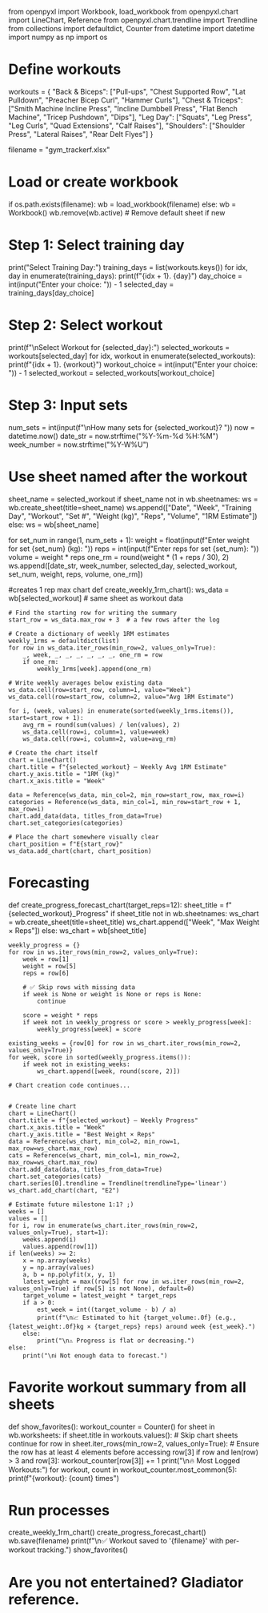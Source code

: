 from openpyxl import Workbook, load_workbook
from openpyxl.chart import LineChart, Reference
from openpyxl.chart.trendline import Trendline
from collections import defaultdict, Counter
from datetime import datetime
import numpy as np
import os

# Define workouts
workouts = {
    "Back & Biceps": ["Pull-ups", "Chest Supported Row", "Lat Pulldown", "Preacher Bicep Curl", "Hammer Curls"],
    "Chest & Triceps": ["Smith Machine Incline Press", "Incline Dumbbell Press", "Flat Bench Machine", "Tricep Pushdown", "Dips"],
    "Leg Day": ["Squats", "Leg Press", "Leg Curls", "Quad Extensions", "Calf Raises"],
    "Shoulders": ["Shoulder Press", "Lateral Raises", "Rear Delt Flyes"]
}

filename = "gym_trackerf.xlsx"

# Load or create workbook
if os.path.exists(filename):
    wb = load_workbook(filename)
else:
    wb = Workbook()
    wb.remove(wb.active)  # Remove default sheet if new

# Step 1: Select training day
print("Select Training Day:")
training_days = list(workouts.keys())
for idx, day in enumerate(training_days):
    print(f"{idx + 1}. {day}")
day_choice = int(input("Enter your choice: ")) - 1
selected_day = training_days[day_choice]

# Step 2: Select workout
print(f"\nSelect Workout for {selected_day}:")
selected_workouts = workouts[selected_day]
for idx, workout in enumerate(selected_workouts):
    print(f"{idx + 1}. {workout}")
workout_choice = int(input("Enter your choice: ")) - 1
selected_workout = selected_workouts[workout_choice]

# Step 3: Input sets
num_sets = int(input(f"\nHow many sets for {selected_workout}? "))
now = datetime.now()
date_str = now.strftime("%Y-%m-%d %H:%M")
week_number = now.strftime("%Y-W%U")

# Use sheet named after the workout
sheet_name = selected_workout
if sheet_name not in wb.sheetnames:
    ws = wb.create_sheet(title=sheet_name)
    ws.append(["Date", "Week", "Training Day", "Workout", "Set #", "Weight (kg)", "Reps", "Volume", "1RM Estimate"])
else:
    ws = wb[sheet_name]

for set_num in range(1, num_sets + 1):
    weight = float(input(f"Enter weight for set {set_num} (kg): "))
    reps = int(input(f"Enter reps for set {set_num}: "))
    volume = weight * reps
    one_rm = round(weight * (1 + reps / 30), 2)
    ws.append([date_str, week_number, selected_day, selected_workout, set_num, weight, reps, volume, one_rm])

#creates 1 rep max chart
def create_weekly_1rm_chart():
    ws_data = wb[selected_workout]  # same sheet as workout data

    # Find the starting row for writing the summary
    start_row = ws_data.max_row + 3  # a few rows after the log

    # Create a dictionary of weekly 1RM estimates
    weekly_1rms = defaultdict(list)
    for row in ws_data.iter_rows(min_row=2, values_only=True):
        _, week, _, _, _, _, _, _, one_rm = row
        if one_rm:
            weekly_1rms[week].append(one_rm)

    # Write weekly averages below existing data
    ws_data.cell(row=start_row, column=1, value="Week")
    ws_data.cell(row=start_row, column=2, value="Avg 1RM Estimate")

    for i, (week, values) in enumerate(sorted(weekly_1rms.items()), start=start_row + 1):
        avg_rm = round(sum(values) / len(values), 2)
        ws_data.cell(row=i, column=1, value=week)
        ws_data.cell(row=i, column=2, value=avg_rm)

    # Create the chart itself
    chart = LineChart()
    chart.title = f"{selected_workout} – Weekly Avg 1RM Estimate"
    chart.y_axis.title = "1RM (kg)"
    chart.x_axis.title = "Week"

    data = Reference(ws_data, min_col=2, min_row=start_row, max_row=i)
    categories = Reference(ws_data, min_col=1, min_row=start_row + 1, max_row=i)
    chart.add_data(data, titles_from_data=True)
    chart.set_categories(categories)

    # Place the chart somewhere visually clear
    chart_position = f"E{start_row}"
    ws_data.add_chart(chart, chart_position)
    
# Forecasting
def create_progress_forecast_chart(target_reps=12):
    sheet_title = f"{selected_workout}_Progress"
    if sheet_title not in wb.sheetnames:
        ws_chart = wb.create_sheet(title=sheet_title)
        ws_chart.append(["Week", "Max Weight × Reps"])
    else:
        ws_chart = wb[sheet_title]

    weekly_progress = {}
    for row in ws.iter_rows(min_row=2, values_only=True):
        week = row[1]
        weight = row[5]
        reps = row[6]

        # ✅ Skip rows with missing data
        if week is None or weight is None or reps is None:
            continue

        score = weight * reps
        if week not in weekly_progress or score > weekly_progress[week]:
            weekly_progress[week] = score

    existing_weeks = {row[0] for row in ws_chart.iter_rows(min_row=2, values_only=True)}
    for week, score in sorted(weekly_progress.items()):
        if week not in existing_weeks:
            ws_chart.append([week, round(score, 2)])

    # Chart creation code continues...


    # Create line chart
    chart = LineChart()
    chart.title = f"{selected_workout} – Weekly Progress"
    chart.x_axis.title = "Week"
    chart.y_axis.title = "Best Weight × Reps"
    data = Reference(ws_chart, min_col=2, min_row=1, max_row=ws_chart.max_row)
    cats = Reference(ws_chart, min_col=1, min_row=2, max_row=ws_chart.max_row)
    chart.add_data(data, titles_from_data=True)
    chart.set_categories(cats)
    chart.series[0].trendline = Trendline(trendlineType='linear')
    ws_chart.add_chart(chart, "E2")

    # Estimate future milestone 1:1? ;)
    weeks = []
    values = []
    for i, row in enumerate(ws_chart.iter_rows(min_row=2, values_only=True), start=1):
        weeks.append(i)
        values.append(row[1])
    if len(weeks) >= 2:
        x = np.array(weeks)
        y = np.array(values)
        a, b = np.polyfit(x, y, 1)
        latest_weight = max((row[5] for row in ws.iter_rows(min_row=2, values_only=True) if row[5] is not None), default=0)
        target_volume = latest_weight * target_reps
        if a > 0:
            est_week = int((target_volume - b) / a)
            print(f"\n📈 Estimated to hit {target_volume:.0f} (e.g., {latest_weight:.0f}kg × {target_reps} reps) around week {est_week}.")
        else:
            print("\n⚠️ Progress is flat or decreasing.")
    else:
        print("\nℹ️ Not enough data to forecast.")

# Favorite workout summary from all sheets
def show_favorites():
    workout_counter = Counter()
    for sheet in wb.worksheets:
        if sheet.title in workouts.values():  # Skip chart sheets
            continue
        for row in sheet.iter_rows(min_row=2, values_only=True):
            # Ensure the row has at least 4 elements before accessing row[3]
            if row and len(row) > 3 and row[3]:
                workout_counter[row[3]] += 1
    print("\n🔥 Most Logged Workouts:")
    for workout, count in workout_counter.most_common(5):
        print(f"{workout}: {count} times")

# Run processes
create_weekly_1rm_chart()
create_progress_forecast_chart()
wb.save(filename)
print(f"\n✅ Workout saved to '{filename}' with per-workout tracking.")
show_favorites()

# Are you not entertained? Gladiator reference.

